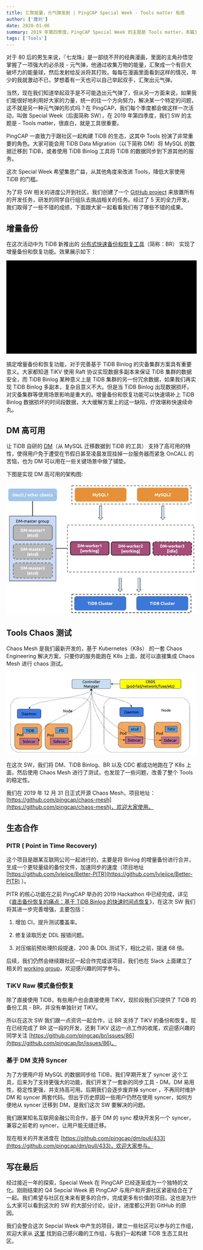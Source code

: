 ```yaml
---
title: 汇聚能量，元气弹发射 | PingCAP Special Week - Tools matter 有感
author: ['唐刘']
date: 2020-01-06
summary: 2019 年第四季度，PingCAP Special Week 的主题是 Tools matter，本篇文章将介绍本次 SW 都有哪些不错的成果。
tags: ['Tools']
---
```


对于 80 后的男生来说，『七龙珠』是一部绕不开的经典漫画，里面的主角孙悟空掌握了一项强大的必杀技 - 元气弹，他通过收集万物的能量，汇聚成一个有巨大破坏力的能量球，然后发射给反派将其打败。每每在漫画里面看到这样的情况，年少的我就激动不已，梦想着有一天也可以自己举起双手，汇聚出元气弹。

当然，现在我们知道举起双手是不可能造出元气弹了，但从另一方面来说，如果我们能很好地利用好大家的力量，统一的往一个方向努力，解决某一个特定的问题，这不就是另一种元气弹的形式吗？在 PingCAP，我们每个季度都会做这样一次活动，叫做 Special Week（后面简称 SW），在 2019 年第四季度，我们 SW 的主题是 - Tools matter，很直白，就是工具很重要。

PingCAP 一直致力于跟社区一起构建 TiDB 的生态，这其中 Tools 扮演了非常重要的角色。大家可能会用 TiDB Data Migration（以下简称  DM）将 MySQL 的数据迁移到 TiDB，或者使用 TiDB Binlog 工具将 TiDB 的数据同步到下游其他的服务。

这次 Special Week 希望集思广益，从其他角度来改进 Tools，降低大家使用 TiDB 的门槛。

为了将 SW 相关的进度公开到社区。我们创建了一个 [GitHub project](https://github.com/orgs/pingcap/projects/6) 来放置所有的开发任务，研发的同学自行组队去挑战相关的任务。经过了 5 天的全力开发，我们取得了一些不错的成绩，下面跟大家一起看看我们有了哪些不错的成果。

## 增量备份

在这次活动中为 TiDB 新推出的 [分布式快速备份和恢复工具](https://pingcap.com/docs-cn/dev/how-to/maintain/backup-and-restore/br/)（简称：BR） 实现了增量备份和恢复功能。效果展示如下：

![1-br-效果图](media/special-week-tools-matter/1.gif)

搞定增量备份和恢复功能，对于完善基于 TiDB Binlog 的灾备集群方案具有重要意义。大家都知道 TiKV 使用 Raft 协议实现数据多副本来保证 TiDB 集群的数据安全，而 TiDB Binlog 某种意义上是 TiDB 集群的另一份冗余数据，如果我们再实现 TiDB Binlog 多副本，复杂且意义不大。但是当 TiDB Binlog 出现数据损坏，对灾备集群等使用场景影响是重大的。增量备份和恢复功能可以快速填补上 TiDB Binlog 数据损坏的时间段数据，大大缓解方案上的这一缺陷，疗效堪称快速续命丸。

## DM 高可用

让 TiDB 自研的 [DM](https://github.com/pingcap/dm)（从 MySQL 迁移数据到 TiDB 的工具） 支持了高可用的特性，使得用户免于遭受在节假日甚至凌晨发现挂掉一台服务器而紧急 OnCALL 的苦恼，也为 DM 可以用在一些关键场景中做了铺垫。

下图是实现 DM 高可用的架构图:

![DM 高可用的架构图](media/special-week-tools-matter/2.png)

## Tools Chaos 测试

Chaos Mesh 是我们最新开发的，基于 Kubernetes（K8s） 的一套 Chaos Engineering 解决方案，只要你的服务能跑在 K8s 上面，就可以直接集成 Chaos Mesh 进行 chaos 测试。

![chaos-mesh](media/special-week-tools-matter/3.png)

在这次 SW，我们将 DM、TiDB Binlog、BR 以及 CDC 都成功地跑在了 K8s 上面，然后使用 Chaos Mesh 进行了测试，也发现了一些问题，改善了整个 Tools 的稳定性。

我们在 2019 年 12 月 31 日正式开源 Chaos Mesh，项目地址：[https://github.com/pingcap/chaos-mesh](https://github.com/pingcap/chaos-mesh)，欢迎大家使用。

## 生态合作

### PITR ( Point in Time Recovery)

这个项目是跟某互联网公司一起进行的，主要是将 Binlog 的增量备份进行合并，生成一个更轻量级的备份文件，加速同步的速度（项目地址 [https://github.com/lvleiice/Better-PITR](https://github.com/lvleiice/Better-PITR) ）。

PITR 的核心功能在之前 PingCAP 举办的 2019 Hackathon 中已经完成，详见《[直击备份恢复的痛点：基于 TiDB Binlog 的快速时间点恢复](https://pingcap.com/blog-cn/fast-pitr-based-on-binlog/)》，在这次 SW 我们将其进一步完善增强，主要包括：

1.  增加 CI，提升测试覆盖率。

2.  修复读取历史 DDL 报错问题。

3.  对压缩前预处理阶段提速，200 条 DDL 测试下，相比之前，提速 68 倍。

后续，我们仍然会继续跟社区一起合作完成该项目，我们也在 Slack 上面建立了相关的 [working group](https://tidbcommunity.slack.com/?redir=%2Farchives%2FCRH5594F8)，欢迎感兴趣的同学参与。

### TiKV Raw 模式备份恢复

除了直接使用 TiDB，有些用户也会直接使用 TiKV，现阶段我们只提供了 TiDB 的备份工具 - BR，并没有单独针对 TiKV。

所以在这次 SW 我们跟一点资讯一起合作，让 BR 支持了 TiKV 的备份和恢复。现在已经完成了 BR 这一段的开发，还剩 TiKV 这边一点工作的收尾，欢迎感兴趣的同学关注 [https://github.com/pingcap/br/issues/86](https://github.com/pingcap/br/issues/86)。

### 基于 DM 支持 Syncer

为了方便用户将 MySQL 的数据同步给 TiDB，我们早期开发了 syncer 这个工具，后来为了支持更强大的功能，我们开发了一套新的同步工具 - DM。DM 易用性，稳定性更强，并支持高可用。后期我们会逐步废弃掉 syncer ，不再同时维护 DM 和 syncer 两套代码。但出于历史原因一些用户仍然在使用 syncer，如何方便地从 syncer 迁移到 DM，是我们这次 SW 要解决的问题。

我们跟某知名互联网金融公司合作，基于 DM 的 sync 模块开发另一个 syncer，兼容之前老的 syncer，让用户能无缝迁移。

现在相关的开发进度在 [https://github.com/pingcap/dm/pull/433](https://github.com/pingcap/dm/pull/433)，欢迎大家参与。

## 写在最后

经过接近一年的探索，Special Week 在 PingCAP 已经逐渐成为一个独特的文化。刚刚结束的 Q4 Sepcial Week 把 PingCAP 与用户和开源社区紧密结合在了一起。我们希望与社区在未来有更多的合作，完成更多有价值的项目。这也是为什么大家可以看到这次的 SW 的大部分讨论，设计，进度都公开到 GitHub 的原因。

我们会整合这次 Sepcial Week 中产生的项目，建立一些社区可以参与的工作组，欢迎大家从 [这里](https://github.com/pingcap/community/tree/master/working-groups) 找到自己感兴趣的工作组，与我们一起构建 TiDB 生态工具社区。

